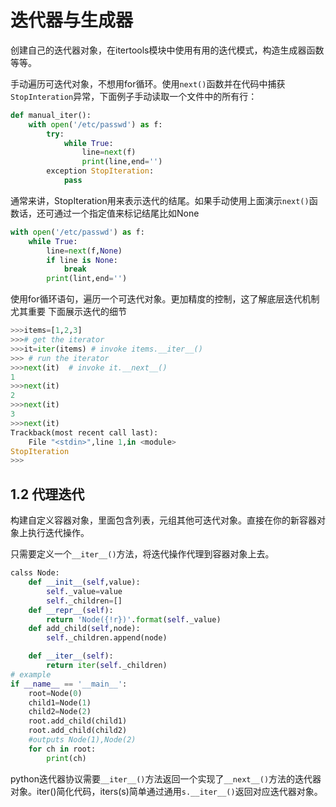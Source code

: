 # 迭代器与生成器
创建自己的迭代器对象，在itertools模块中使用有用的迭代模式，构造生成器函数等等。

手动遍历可迭代对象，不想用for循环。使用`next()`函数并在代码中捕获`StopInteration`异常，下面例子手动读取一个文件中的所有行：

```python
def manual_iter():
	with open('/etc/passwd') as f:
		try:
			while True:
				line=next(f)
				print(line,end='')
		exception StopIteration:
			pass
```
通常来讲，StopIteration用来表示迭代的结尾。如果手动使用上面演示`next()`函数话，还可通过一个指定值来标记结尾比如None

```python
with open('/etc/passwd') as f:
	while True:
		line=next(f,None)
		if line is None:
			break
		print(lint,end='')
```
使用for循环语句，遍历一个可迭代对象。更加精度的控制，这了解底层迭代机制尤其重要
下面展示迭代的细节

```python
>>>items=[1,2,3]
>>># get the iterator
>>>it=iter(items) # invoke items.__iter__()
>>> # run the iterator
>>>next(it)  # invoke it.__next__()
1
>>>next(it)
2
>>>next(it)
3
>>>next(it)
Trackback(most recent call last):
	File "<stdin>",line 1,in <module>
StopIteration
>>>
```

## 1.2 代理迭代

构建自定义容器对象，里面包含列表，元组其他可迭代对象。直接在你的新容器对象上执行迭代操作。

只需要定义一个`__iter__()`方法，将迭代操作代理到容器对象上去。

```python
calss Node:
	def __init__(self,value):
		self._value=value
		self._children=[]
	def __repr__(self):
		return 'Node({!r})'.format(self._value)
	def add_child(self,node):
		self._children.append(node)

	def __iter__(self):
		return iter(self._children)
# example
if __name__ == '__main__':
	root=Node(0)
	child1=Node(1)
	child2=Node(2)
	root.add_child(child1)
	root.add_child(child2)
	#outputs Node(1),Node(2)
	for ch in root:
		print(ch)
```
python迭代器协议需要`__iter__()`方法返回一个实现了`__next__()`方法的迭代器对象。iter()简化代码，iters(s)简单通过通用`s.__iter__()`返回对应迭代器对象。
